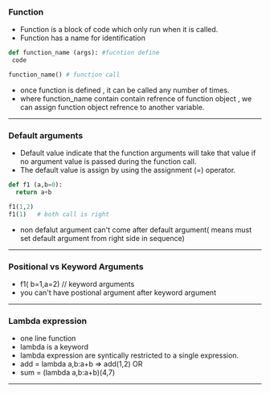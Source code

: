 ### **Function**
- Function is a block of code which only run when it is called.
- Function has a name for identification
```python
def function_name (args): #fucntion define
 code

function_name() # function call
```
- once function is defined , it can be called any number of times.
- where function_name contain contain refrence of function object , we can assign function object refrence to another variable.

---
### **Default arguments**
- Default value indicate that the function arguments will take that value if no argument value is passed during the function call.
- The default value is assign by using the assignment (=) operator.
```python
def f1 (a,b=0):
  return a+b

f1(1,2)
f1(1)   # both call is right
```
- non defalut argument can't come after default argument( means must set default argument from right side in sequence)

---
### **Positional vs Keyword Arguments**
- f1( b=1,a=2) // keyword arguments
- you can't have postional argument after keyword argument

---
### **Lambda expression**
- one line function
- lambda is a keyword
- lambda expression are syntically restricted to a single expression.
- add = lambda a,b:a+b => add(1,2) OR
- sum = (lambda a,b:a+b)(4,7)
---

